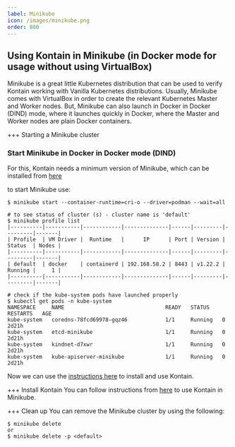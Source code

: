 ```yaml
---
label: Minikube
icon: /images/minikube.png
order: 800
---
```


## Using Kontain in Minikube (in Docker mode for usage without using VirtualBox)
Minikube is a great little Kubernetes distribution that can be used to verify Kontain working with Vanilla Kubernetes distributions.  Usually, Minikube comes with VirtualBox in order to create the relevant Kubernetes Master and Worker nodes.  But, Minikube can also launch in Docker in Docker (DIND) mode, where it launches quickly in Docker, where the Master and Worker nodes are plain Docker containers.

+++ Starting a Minikube cluster
### Start Minikube in Docker in Docker mode (DIND)
For this, Kontain needs a minimum version of Minikube, which can be installed from [here](https://minikube.sigs.k8s.io/docs/start/)

to start Minikube use:
```shell
$ minikube start --container-runtime=cri-o --driver=podman --wait=all

# to see status of cluster (s) - cluster name is 'default'
$ minikube profile list
|----------|-----------|------------|--------------|------|---------|---------|-------|
| Profile  | VM Driver |  Runtime   |      IP      | Port | Version | Status  | Nodes |
|----------|-----------|------------|--------------|------|---------|---------|-------|
| default  | docker    | containerd | 192.168.58.2 | 8443 | v1.22.2 | Running |     1 |
|----------|-----------|------------|--------------|------|---------|---------|-------|

# check if the kube-system pods have launched properly
$ kubectl get pods -n kube-system
NAMESPACE     NAME                                READY   STATUS    RESTARTS   AGE
kube-system   coredns-78fcd69978-gqz46            1/1     Running   0          2d21h
kube-system   etcd-minikube                       1/1     Running   0          2d21h
kube-system   kindnet-d7xwr                       1/1     Running   0          2d21h
kube-system   kube-apiserver-minikube             1/1     Running   0          2d21h
```

Now we can use the [instructions here](/getting_started/install/#on-minikube-or-managed-or-regular-kubernetes) to install and use Kontain.

+++ Install Kontain
You can follow instructions from [here](/guide/getting_started/install/#on-minikube-or-managed-or-regular-kubernetes) to use Kontain in Minikube.

+++ Clean up
You can remove the Minikube cluster by using the following:

```
$ minikube delete
or 
$ minikube delete -p <default>
```